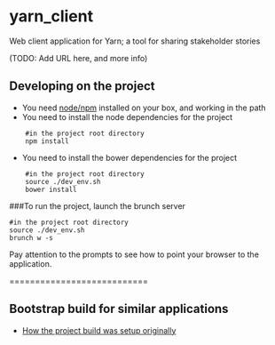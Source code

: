 yarn_client
===========

Web client application for Yarn; a tool for sharing stakeholder stories

(TODO: Add URL here, and more info)

## Developing on the project

- You need [node/npm](http://nodejs.org/) installed on your box, and working in the path
- You need to install the node dependencies for the project
```
    #in the project root directory
    npm install
```

- You need to install the bower dependencies for the project
```
    #in the project root directory
    source ./dev_env.sh
    bower install
```

###To run the project, launch the brunch server
```
#in the project root directory
source ./dev_env.sh
brunch w -s
```

Pay attention to the prompts to see how to point your browser to the application.

===========================

## Bootstrap build for similar applications

- [How the project build was setup originally](https://github.com/kavika13/client_prototype)
